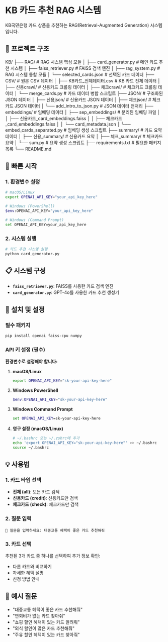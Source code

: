 # KB 카드 추천 RAG 시스템

KB국민은행 카드 상품을 추천하는 RAG(Retrieval-Augmented Generation) 시스템입니다.

## 📁 프로젝트 구조

KB/
├── RAG/                          # RAG 시스템 핵심 모듈
│   ├── card_generator.py         # 메인 카드 추천 시스템
│   ├── faiss_retriever.py        # FAISS 검색 엔진
│   ├── rag_system.py             # RAG 시스템 통합 모듈
│   └── selected_cards.json       # 선택된 카드 데이터
├── CSV/                          # 원본 CSV 데이터
│   ├── KB카드_전체데이터.csv     # KB 카드 전체 데이터
│   ├── 신용crawl/               # 신용카드 크롤링 데이터
│   ├── 체크crawl/               # 체크카드 크롤링 데이터
│   └── merge_cards.py           # 카드 데이터 병합 스크립트
├── JSON/                         # 구조화된 JSON 데이터
│   ├── 신용json/                # 신용카드 JSON 데이터
│   ├── 체크json/                # 체크카드 JSON 데이터
│   └── add_intro_to_json.py     # JSON 데이터 전처리
├── embeddings/                   # 임베딩 데이터
│   ├── sep_embeddings/          # 분리된 임베딩 파일
│   │   ├── 신용카드_card_embeddings.faiss
│   │   ├── 체크카드_card_embeddings.faiss
│   │   └── card_metadata.json
│   └── embed_cards_separated.py # 임베딩 생성 스크립트
├── summary/                      # 카드 요약 데이터
│   ├── 신용_summary/            # 신용카드 요약
│   ├── 체크_summary/            # 체크카드 요약
│   └── sum.py                   # 요약 생성 스크립트
├── requirements.txt              # 필요한 패키지 목록
└── README.md    

## 🚀 빠른 시작

### 1. 환경변수 설정

```bash
# macOS/Linux
export OPENAI_API_KEY="your_api_key_here"

# Windows (PowerShell)
$env:OPENAI_API_KEY="your_api_key_here"

# Windows (Command Prompt)
set OPENAI_API_KEY=your_api_key_here
```

### 2. 시스템 실행

```bash
# 카드 추천 시스템 실행
python card_generator.py
```

## 📋 시스템 구성

- **`faiss_retriever.py`**: FAISS를 사용한 카드 검색 엔진
- **`card_generator.py`**: GPT-4o를 사용한 카드 추천 생성기

## 🔧 설치 및 설정

### 필수 패키지

```bash
pip install openai faiss-cpu numpy
```

### API 키 설정 (필수)

**환경변수로 설정해야 합니다:**

1. **macOS/Linux**
   ```bash
   export OPENAI_API_KEY="sk-your-api-key-here"
   ```

2. **Windows PowerShell**
   ```powershell
   $env:OPENAI_API_KEY="sk-your-api-key-here"
   ```

3. **Windows Command Prompt**
   ```cmd
   set OPENAI_API_KEY=sk-your-api-key-here
   ```

4. **영구 설정 (macOS/Linux)**
   ```bash
   # ~/.bashrc 또는 ~/.zshrc에 추가
   echo 'export OPENAI_API_KEY="sk-your-api-key-here"' >> ~/.bashrc
   source ~/.bashrc
   ```

## 💡 사용법

### 1. 카드 타입 선택
- **전체 (all)**: 모든 카드 검색
- **신용카드 (credit)**: 신용카드만 검색
- **체크카드 (check)**: 체크카드만 검색

### 2. 질문 입력
```
💬 질문을 입력하세요: 대중교통 혜택이 좋은 카드 추천해줘
```

### 3. 카드 선택
추천된 3개 카드 중 하나를 선택하여 추가 정보 확인:
- 다른 카드와 비교하기
- 자세한 혜택 설명
- 신청 방법 안내

## 📝 예시 질문

- "대중교통 혜택이 좋은 카드 추천해줘"
- "연회비가 없는 카드 찾아줘"
- "쇼핑 할인 혜택이 있는 카드 알려줘"
- "외식 할인이 많은 카드 추천해줘"
- "주유 할인 혜택이 있는 카드 찾아줘"
